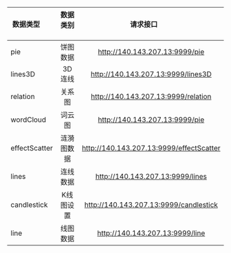 | 数据类型        | 数据类别         |请求接口         |
| ----------- |:-------------:|:-------------:|
|pie| 饼图数据| http://140.143.207.13:9999/pie |
|lines3D| 3D连线| http://140.143.207.13:9999/lines3D |
|relation| 关系图| http://140.143.207.13:9999/relation |
|wordCloud| 词云图| http://140.143.207.13:9999/pie |
|effectScatter| 涟漪图数据| http://140.143.207.13:9999/effectScatter |
|lines| 连线数据| http://140.143.207.13:9999/lines |
|candlestick| K线图设置| http://140.143.207.13:9999/candlestick |
|line| 线图数据| http://140.143.207.13:9999/line |